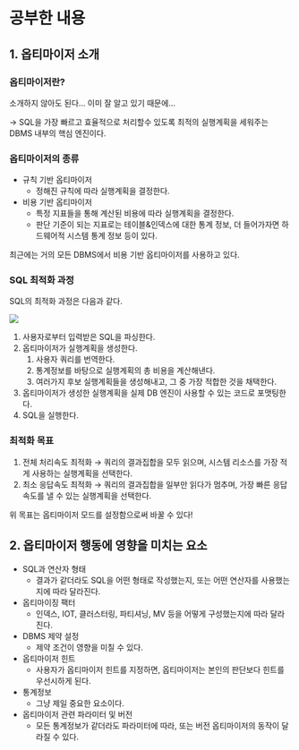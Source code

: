 # 공부한 내용

## 1. 옵티마이저 소개

### 옵티마이저란?

소개하지 않아도 된다… 이미 잘 알고 있기 때문에…

→ SQL을 가장 빠르고 효율적으로 처리할수 있도록 최적의 실행계획을 세워주는 DBMS 내부의 핵심 엔진이다.

### 옵티마이저의 종류

- 규칙 기반 옵티마이저
    - 정해진 규칙에 따라 실행계획을 결정한다.
- 비용 기반 옵티마이저
    - 특정 지표들을 통해 계산된 비용에 따라 실행계획을 결정한다.
    - 판단 기준이 되는 지표로는 테이블&인덱스에 대한 통계 정보, 더 들어가자면 하드웨어적 시스템 통계 정보 등이 있다.

최근에는 거의 모든 DBMS에서 비용 기반 옵티마이저를 사용하고 있다.

### SQL 최적화 과정

SQL의 최적화 과정은 다음과 같다.

![](https://dataonair.or.kr/publishing/img/knowledge/SQL_286.jpg)

1. 사용자로부터 입력받은 SQL을 파싱한다.
2. 옵티마이저가 실행계획을 생성한다.
    1. 사용자 쿼리를 번역한다.
    2. 통계정보를 바탕으로 실행계획의 총 비용을 계산해낸다.
    3. 여러가지 후보 실행계획들을 생성해내고, 그 중 가장 적합한 것을 채택한다.
3. 옵티마이저가 생성한 실행계획을 실제 DB 엔진이 사용할 수 있는 코드로 포맷팅한다.
4. SQL을 실행한다.

### 최적화 목표

1. 전체 처리속도 최적화 → 쿼리의 결과집합을 모두 읽으며, 시스템 리소스를 가장 적게 사용하는 실행계획을 선택한다.
2. 최소 응답속도 최적화 → 쿼리의 결과집합을 일부만 읽다가 멈추며, 가장 빠른 응답속도를 낼 수 있는 실행계획을 선택한다.

위 목표는 옵티마이저 모드를 설정함으로써 바꿀 수 있다!

## 2. **옵티마이저 행동에 영향을 미치는 요소**

- SQL과 연산자 형태
    - 결과가 같더라도 SQL을 어떤 형태로 작성했는지, 또는 어떤 연산자를 사용했는지에 따라 달라진다.
- 옵티마이징 팩터
    - 인덱스, IOT, 클러스터링, 파티셔닝, MV 등을 어떻게 구성했는지에 따라 달라진다.
- DBMS 제약 설정
    - 제약 조건이 영향을 미칠 수 있다.
- 옵티마이저 힌트
    - 사용자가 옵티마이저 힌트를 지정하면, 옵티마이저는 본인의 판단보다 힌트를 우선시하게 된다.
- 통계정보
    - 그냥 제일 중요한 요소이다.
- 옵티마이저 관련 파라미터 및 버전
    - 모든 통계정보가 같더라도 파라미터에 따라, 또는 버전 옵티마이저의 동작이 달라질 수 있다.









